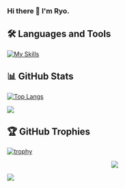 ### Hi there 👋 I'm Ryo.

<!--
**ryo8000/ryo8000** is a ✨ _special_ ✨ repository because its `README.md` (this file) appears on your GitHub profile.

Here are some ideas to get you started:

- 🔭 I’m currently working on ...
- 🌱 I’m currently learning ...
- 👯 I’m looking to collaborate on ...
- 🤔 I’m looking for help with ...
- 💬 Ask me about ...
- 📫 How to reach me: ...
- 😄 Pronouns: ...
- ⚡ Fun fact: ...
-->

## 🛠️ Languages and Tools

[![My Skills](https://skillicons.dev/icons?i=html,css,js,ts,nodejs,express,vue,nuxtjs,java,spring,cs,py,nginx,postgres,mysql,graphql,docker,kubernetes,terraform,aws,git,github,vscode,visualstudio,eclipse)](https://skillicons.dev)

## 📊 GitHub Stats

[![Top Langs](https://github-readme-stats.vercel.app/api/top-langs/?username=ryo8000&layout=compact)](https://github.com/anuraghazra/github-readme-stats)
<!-- ![ryo8000's Github stats](https://github-readme-stats.vercel.app/api?username=ryo8000&show_icons=true&count_private=true&line_height=40) -->

![](https://github-readme-streak-stats.herokuapp.com/?user=ryo8000)<br/>

## 🏆 GitHub Trophies

[![trophy](https://github-profile-trophy.vercel.app/?username=ryo8000)](https://github.com/ryo-ma/github-profile-trophy)

<div align="center">
  <img src="https://profile-counter.glitch.me/ryo8000/count.svg?"/>
</div>

![](https://komarev.com/ghpvc/?username=ryo8000)
